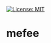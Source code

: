 [![License: MIT](https://img.shields.io/badge/License-MIT-yellow.svg)](https://opensource.org/licenses/MIT)

# mefee
